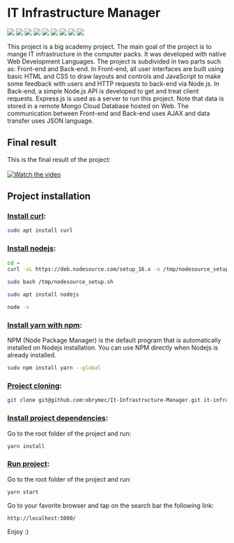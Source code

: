 # IT Infrastructure Manager
![](https://img.shields.io/badge/node.js-%2016.13.1-yellowgreen)
![](https://img.shields.io/badge/nodemon-%5E2.0.20-yellowgreen)
![](https://img.shields.io/badge/express.js-%204.17.1-orange)
![](https://img.shields.io/badge/javascript-%20ES5-orange)
![](https://img.shields.io/badge/json-%201.0-lightgrey)
![](https://img.shields.io/badge/mongodb-%5E4.3.1-blue)
![](https://img.shields.io/badge/jquery-%201.5-blue)
![](https://img.shields.io/badge/css-%203-lightgrey)
![](https://img.shields.io/badge/html-%205-blue)

This project is a big academy project. The main goal of the project is to mange IT infrastructure in the computer packs. It was developed with native Web Development Languages. The project is subdivided in two parts such as: Front-end and Back-end. In Front-end, all user interfaces are built using basic HTML and CSS to draw layouts and controls and JavaScript to make some feedback with users and HTTP requests to back-end via Node.js. In Back-end, a simple Node.js API is developed to get and treat client requests. Express.js is used as a server to run this project. Note that data is stored in a remote Mongo Cloud Database hosted on Web. The communication between Front-end and Back-end uses AJAX and data transfer uses JSON language.

## Final result
This is the final result of the project:<br/><br/>
[![Watch the video](https://img.youtube.com/vi/3gKHXcMMDlA/maxresdefault.jpg)](https://youtu.be/3gKHXcMMDlA)

## Project installation

### <u>Install curl</u>:
```sh
sudo apt install curl
```

### <u>Install nodejs</u>:
```sh
cd ~
curl -sL https://deb.nodesource.com/setup_16.x -o /tmp/nodesource_setup.sh
```
```sh
sudo bash /tmp/nodesource_setup.sh
```
```sh
sudo apt install nodejs
```
```sh
node -v
```

### <u>Install yarn with npm</u>:
NPM (Node Package Manager) is the default program that is automatically installed on Nodejs installation. You can use NPM directly when Nodejs is already installed.
```sh
sudo npm install yarn --global
```

### <u>Project cloning</u>:
```sh
git clone git@github.com:obrymec/It-Infrastructure-Manager.git it-infrastructure-manager/
```

### <u>Install project dependencies</u>:
Go to the root folder of the project and run:
```sh
yarn install
```

### <u>Run project</u>:
Go to the root folder of the project and run:
```sh
yarn start
```
Go to your favorite browser and tap on the search bar the following link:
```sh
http://localhost:5000/
```

Enjoy :)
